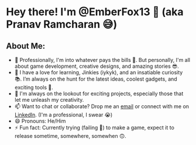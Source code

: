# Hey there! I'm @EmberFox13 👋 (aka Pranav Ramcharan 😅)

## About Me:
- 👀 Professionally, I'm into whatever pays the bills 🫣. But personally, I'm all about game development, creative designs, and amazing stories 😎.
- 🌱 I have a love for learning, Jinkies (iykyk), and an insatiable curiosity 📚. I’m always on the hunt for the latest ideas, coolest gadgets, and exciting tools 🔎.
- 💞️ I'm always on the lookout for exciting projects, especially those that let me unleash my creativity.
- 📫 Want to chat or collaborate? Drop me an [email](mailto:pranavramcharan@gmail.com) or connect with me on [LinkedIn](https://www.linkedin.com/in/pranavramcharan). (I'm a professional, I swear 😭)
- 😄 Pronouns: He/Him
- ⚡ Fun fact: Currently trying (failing 🤠) to make a game, expect it to release sometime, somewhere, somewhen 🙃.

<!---
EmberFox13/EmberFox13 is a ✨ special ✨ repository because its `README.md` (this file) appears on your GitHub profile.
You can click the Preview link to take a look at your changes.
--->
